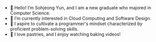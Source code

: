 - 👋 Hello! I’m Sohjeong Yun, and I am a new graduate who majored in Computer Science.
- 👀 I’m currently interested in Cloud Computing and Software Design.
- 🌱 I aspire to cultivate a programmer's mindset characterized by proficient problem-solving skills.
- 💞️ I love pastries, and I enjoy watching baking videos!

<!---
shn08111/shn08111 is a ✨ special ✨ repository because its `README.md` (this file) appears on your GitHub profile.
You can click the Preview link to take a look at your changes.
--->
